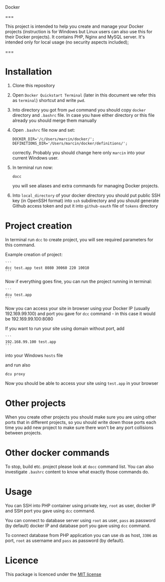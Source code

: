Docker

===

This project is intended to help you create and manage your Docker projects (instruction is for Windows but Linux users can also use this for their Docker projects). It contains PHP, Nginx and MySQL server. It's intended only for local usage (no security aspects included);

===

# Installation

1. Clone this repository

2. Open `Docker Quickstart Terminal` (later in this document we refer this as `terminal`) shortcut and write `pwd`.

3. Into directory you got from `pwd` command you should copy `docker` directory and `.bashrc` file. In case you have either directory or this file already you should merge them manually

4. Open `.bashrc` file now and set:

   ```
   DOCKER_DIR='/c/Users/marcin/docker/';
   DEFINITIONS_DIR='/Users/marcin/docker/definitions/';
   ```
   
   correctly. Probably you should change here only `marcin` into your current Windows user.
   
5. In terminal run now:

   ```
   docc
   ```
   
   you will see aliases and extra commands for managing Docker projects.
   
6. Into `local_directory` of your docker directory you should put public SSH key (in OpenSSH format) into `ssh` subdirectory and you should generate Github access token and put it into `github-oauth` file of `tokens` directory

# Project creation

In terminal run `dcc` to create project, you will see required parameters for this command.

Example creation of project:

    ```
    dcc test.app test 8080 30060 220 10010
    ```

Now if everything goes fine, you can run the project running in terminal:

    ```
    dcu test.app
    ```

Now you can access your site in browser using your Docker IP (usually 192.169.99.100) and port you gave for `dcc` command - in this case it would be 192.169.99.100:8080

If you want to run your site using domain without port, add 

    ```
    192.168.99.100 test.app
    ```
    
into your Windows `hosts` file
    
and run also

```
dcu proxy
```

Now you should be able to access your site using `test.app` in your browser

# Other projects

When you create other projects you should make sure you are using other ports that in different projects, so you should write down those ports each time you add new project to make sure
there won't be any port collisions between projects.

# Other docker commands

To stop, build etc. project please look at `docc` command list. You can also investigate `.bashrc` content to know what exactly those commands do. 

# Usage

You can SSH into PHP container using private key, `root` as user, docker IP and SSH port you gave using `dcc` command.

You can connect to database server using `root` as user, `pass` as password (by default) docker IP and database port you gave using `dcc` command.

To connect database from PHP application you can use `db` as host, `3306` as port, `root` as username and `pass` as password (by default).

# Licence

This package is licenced under the [MIT license](http://opensource.org/licenses/MIT)
